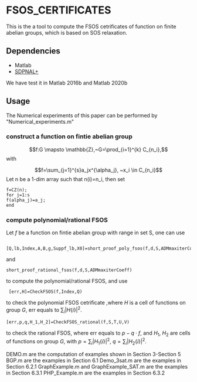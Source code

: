 # FSOS_CERTIFICATES

This is the a tool to compute the FSOS cetrificates of function on finite abelian groups, which is based on SOS relaxation.  

## Dependencies
- Matlab 
- [SDPNAL+](https://blog.nus.edu.sg/mattohkc/softwares/sdpnalplus/)

We have test it in Matlab 2016b and Matlab 2020b
## Usage
The Numerical experiments of this paper can be performed by "Numerical_experiments.m"

### construct a function on fintie abelian group  
$$f:G \mapsto \mathbb{Z},~G=\prod_{i=1}^{k}  C_{n_i},$$
with 

$$f=\sum_{j=1}^{s}a_jx^{\alpha_j}, ~x_i \in  C_{n_i}$$
Let n be a 1-dim array such that n(i)=n_i, then set
```
f=CZ(n);
for j=1:s
f(alpha_j)=a_j;
end
```
### compute polynomial/rational FSOS
Let $f$ be a function on fintie abelian group with range in set S, one can use 
```
 [Q,lb,Index,A,B,g,Suppf_lb,X0]=short_proof_poly_fsos(f,d,S,ADMmaxiterCoeff);
```
and
```
short_proof_rational_fsos(f,d,S,ADMmaxiterCoeff)
```
to compute the polynomial/rational FSOS, and use
```
 [err,H]=CheckFSOS(f,Index,Q)
```
to check the polynomial FSOS cetrificate ,where $H$ is a cell of functions on group $G$,  err equals to $\sum_{i} |H\{i\}|^2$.
```
[err,p,q,H_1,H_2]=CheckFSOS_rational(f,S,T,U,V) 
```
to check the rational FSOS, where err equals to $p-q \cdot f$, and  $H_1$, $H_2$  are cells of functions on group $G$, with  $p=\sum_{i}|H_1\{i\}|^2$, $q=\sum_{i}|H_2\{i\}|^2$. 

DEMO.m are the computation of examples shown in Section 3-Section 5
BGP.m are the examples in Section 6.1
Demo_3sat.m are the examples in Section 6.2.1
GraphExample.m and GraphExample_SAT.m are the examples in Section 6.3.1
PHP_Example.m are the examples in Section 6.3.2
